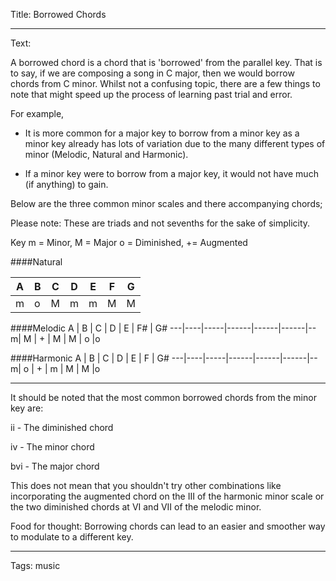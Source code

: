 Title: Borrowed Chords

----

Text: 

A borrowed chord is a chord that is 'borrowed' from the parallel key. That is to say, if we are composing a song in C major, then we would borrow chords from C minor. Whilst not a confusing topic, there are a few things to note that might speed up the process of learning past trial and error.

For example,

- It is more common for a major key to borrow from a minor key as a minor key already has lots of variation due to the many different types of minor (Melodic, Natural and Harmonic).

- If a minor key were to borrow from a major key, it would not have much (if anything) to gain.

Below are the three common minor scales and there accompanying chords;

Please note: These are triads and not sevenths for the sake of simplicity.

Key
m = Minor, M = Major
o = Diminished, += Augmented

####Natural

A  | B  | C    | D     | E     | F       | G
---|----|-----|------|------|------|--
m|  o   | M   | m   | m     | M    |M

####Melodic
A  | B  | C    | D     | E     | F#       | G#
---|----|-----|------|------|------|--
m|  M   | +   | M   | M     | o    |o

####Harmonic
A  | B  | C    | D     | E     | F       | G#
---|----|-----|------|------|------|--
m|  o   | +   | m   | M     | M    |o

---
It should be noted that the most common borrowed chords from the minor key are:

ii - The diminished chord

iv - The minor chord

bvi - The major chord

This does not mean that you shouldn't try other combinations like incorporating the augmented chord on the III of the harmonic minor scale or the two diminished chords at VI and VII of the melodic minor. 

Food for thought: Borrowing chords can lead to an easier and smoother way to modulate to a different key.

----

Tags: music